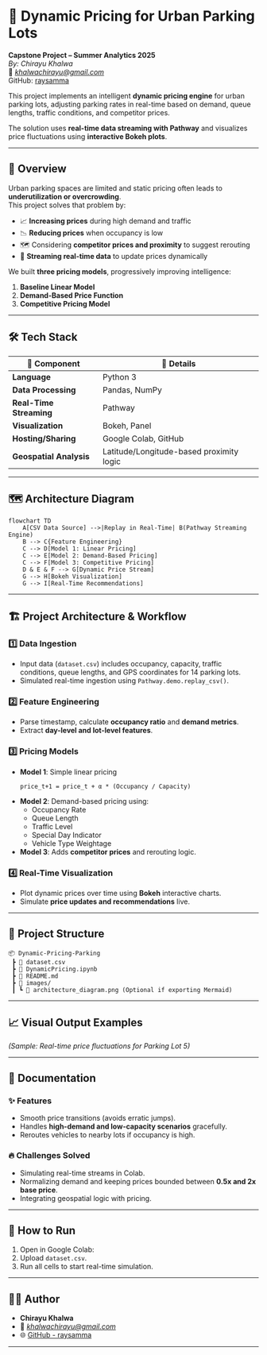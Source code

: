 # 🚗 Dynamic Pricing for Urban Parking Lots

**Capstone Project – Summer Analytics 2025**\
*By: Chirayu Khalwa*\
📧 [*khalwachirayu@gmail.com*](mailto\:khalwachirayu@gmail.com)\
GitHub: [raysamma](https://github.com/raysamma)

This project implements an intelligent **dynamic pricing engine** for urban parking lots, adjusting parking rates in real-time based on demand, queue lengths, traffic conditions, and competitor prices.

The solution uses **real-time data streaming with Pathway** and visualizes price fluctuations using **interactive Bokeh plots**.

---

## 🌟 Overview

Urban parking spaces are limited and static pricing often leads to **underutilization or overcrowding**.\
This project solves that problem by:

- 📈 **Increasing prices** during high demand and traffic
- 📉 **Reducing prices** when occupancy is low
- 🗺️ Considering **competitor prices and proximity** to suggest rerouting
- 🔄 **Streaming real-time data** to update prices dynamically

We built **three pricing models**, progressively improving intelligence:

1. **Baseline Linear Model**
2. **Demand-Based Price Function**
3. **Competitive Pricing Model**

---

## 🛠️ Tech Stack

| 🔧 Component            | 📝 Details                               |
| ----------------------- | ---------------------------------------- |
| **Language**            | Python 3                                 |
| **Data Processing**     | Pandas, NumPy                            |
| **Real-Time Streaming** | Pathway                                  |
| **Visualization**       | Bokeh, Panel                             |
| **Hosting/Sharing**     | Google Colab, GitHub                     |
| **Geospatial Analysis** | Latitude/Longitude-based proximity logic |

---

## 🗺️ Architecture Diagram

```mermaid
flowchart TD
    A[CSV Data Source] -->|Replay in Real-Time| B(Pathway Streaming Engine)
    B --> C{Feature Engineering}
    C --> D[Model 1: Linear Pricing]
    C --> E[Model 2: Demand-Based Pricing]
    C --> F[Model 3: Competitive Pricing]
    D & E & F --> G[Dynamic Price Stream]
    G --> H[Bokeh Visualization]
    G --> I[Real-Time Recommendations]
```

---

## 🏗️ Project Architecture & Workflow

### 1️⃣ Data Ingestion

- Input data (`dataset.csv`) includes occupancy, capacity, traffic conditions, queue lengths, and GPS coordinates for 14 parking lots.
- Simulated real-time ingestion using `Pathway.demo.replay_csv()`.

### 2️⃣ Feature Engineering

- Parse timestamp, calculate **occupancy ratio** and **demand metrics**.
- Extract **day-level and lot-level features**.

### 3️⃣ Pricing Models

- **Model 1**: Simple linear pricing
  ```
  price_t+1 = price_t + α * (Occupancy / Capacity)
  ```
- **Model 2**: Demand-based pricing using:
  - Occupancy Rate
  - Queue Length
  - Traffic Level
  - Special Day Indicator
  - Vehicle Type Weightage
- **Model 3**: Adds **competitor prices** and rerouting logic.

### 4️⃣ Real-Time Visualization

- Plot dynamic prices over time using **Bokeh** interactive charts.
- Simulate **price updates and recommendations** live.

---

## 📂 Project Structure

```
📦 Dynamic-Pricing-Parking
 ┣ 📄 dataset.csv
 ┣ 📄 DynamicPricing.ipynb
 ┣ 📄 README.md
 ┣ 📁 images/
 ┃ ┗ 📄 architecture_diagram.png (Optional if exporting Mermaid)
```

---

## 📈 Visual Output Examples

*(Sample: Real-time price fluctuations for Parking Lot 5)*

---

## 📝 Documentation

### ✨ Features

- Smooth price transitions (avoids erratic jumps).
- Handles **high-demand and low-capacity scenarios** gracefully.
- Reroutes vehicles to nearby lots if occupancy is high.

### 🔥 Challenges Solved

- Simulating real-time streams in Colab.
- Normalizing demand and keeping prices bounded between **0.5x and 2x base price**.
- Integrating geospatial logic with pricing.

---

## 🚀 How to Run

1. Open in Google Colab:
2. Upload `dataset.csv`.
3. Run all cells to start real-time simulation.

---

## 👨‍💻 Author

- **Chirayu Khalwa**
- 📧 [*khalwachirayu@gmail.com*](mailto\:khalwachirayu@gmail.com)
- 🌐 [GitHub - raysamma](https://github.com/raysamma)

---

